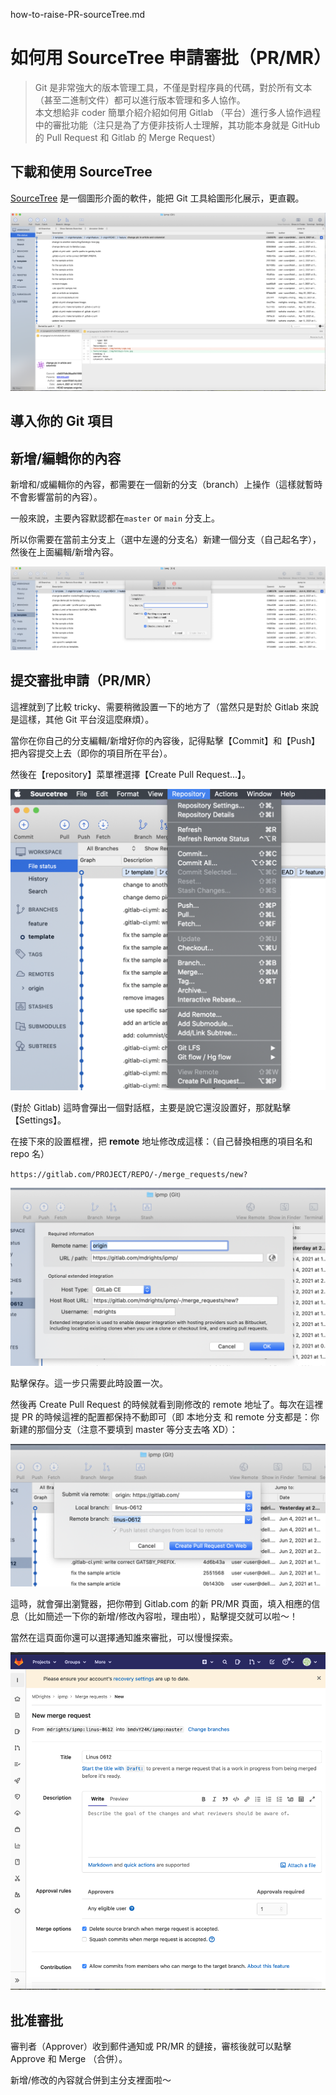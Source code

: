 ---
---

how-to-raise-PR-sourceTree.md

# 如何用 SourceTree 申請審批（PR/MR） 

> Git 是非常強大的版本管理工具，不僅是對程序員的代碼，對於所有文本（甚至二進制文件）都可以進行版本管理和多人協作。  
本文想給非 coder 簡單介紹介紹如何用 Gitlab （平台）進行多人協作過程中的審批功能（注只是為了方便非技術人士理解，其功能本身就是 GitHub 的 Pull Request 和 Gitlab 的 Merge Request）  

## 下載和使用 SourceTree 

[SourceTree](https://www.sourcetreeapp.com/) 是一個圖形介面的軟件，能把 Git 工具給圖形化展示，更直觀。  

![](../img/sourceTree-firstPage.png)

## 導入你的 Git 項目


## 新增/編輯你的內容

新增和/或編輯你的內容，都需要在一個新的分支（branch）上操作（這樣就暫時不會影響當前的內容）。

一般來說，主要內容默認都在`master` or `main` 分支上。  

所以你需要在當前主分支上（選中左邊的分支名）新建一個分支（自己起名字），然後在上面編輯/新增內容。  

![](../img/sourceTree-new-branch.png)


## 提交審批申請（PR/MR）

這裡就到了比較 tricky、需要稍微設置一下的地方了（當然只是對於 Gitlab 來說是這樣，其他 Git 平台沒這麼麻煩）。  

當你在你自己的分支編輯/新增好你的內容後，記得點擊【Commit】和【Push】把內容提交上去（即你的項目所在平台）。  

然後在【repository】菜單裡選擇【Create Pull Request...】。  

![](../img/sourceTree-create-pullRequest.png)

(對於 Gitlab) 這時會彈出一個對話框，主要是說它還沒設置好，那就點擊【Settings】。 


在接下來的設置框裡，把 **remote** 地址修改成這樣：（自己替換相應的項目名和 repo 名）  

`https://gitlab.com/PROJECT/REPO/-/merge_requests/new?`  

![](../img/sourceTree-create-pullRequest-setting.png)

點擊保存。這一步只需要此時設置一次。  

然後再 Create Pull Request 的時候就看到剛修改的 remote 地址了。每次在這裡提 PR 的時候這裡的配置都保持不動即可（即 本地分支 和 remote 分支都是：你新建的那個分支（注意不要填到 master 等分支去咯 XD）：

![](../img/sourceTree-create-pullRequest-open.png)

這時，就會彈出瀏覽器，把你帶到 Gitlab.com 的新 PR/MR 頁面，填入相應的信息（比如簡述一下你的新增/修改內容啦，理由啦），點擊提交就可以啦～！

當然在這頁面你還可以選擇通知誰來審批，可以慢慢探索。

![](../img/Gitlab-New-MR.png)


## 批准審批

審判者（Approver）收到郵件通知或 PR/MR 的鏈接，審核後就可以點擊 Approve 和 Merge （合併）。

新增/修改的內容就合併到主分支裡面啦～





